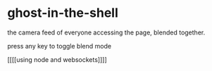 # ghost-in-the-shell

the camera feed of everyone accessing the page, blended together.

press any key to toggle blend mode

[[[[using node and websockets]]]]
